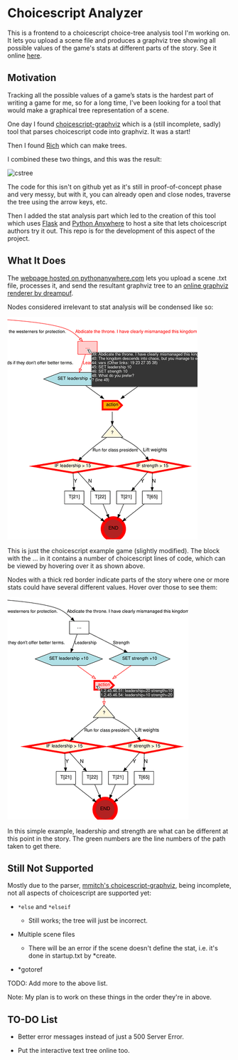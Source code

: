 # Choicescript Analyzer

This is a frontend to a choicescript choice-tree analysis tool I'm working on. It lets you upload a scene file and produces a graphviz tree showing all possible values of the game's stats at different parts of the story. See it online [here](https://flurrywinde.pythonanywhere.com).

## Motivation

Tracking all the possible values of a game’s stats is the hardest part of writing a game for me, so for a long time, I've been looking for a tool that would make a graphical tree representation of a scene.

One day I found [choicescript-graphviz](https://github.com/mmitch/choicescript-graphviz) which is a (still incomplete, sadly) tool that parses choicescript code into graphviz. It was a start!

Then I found [Rich](https://github.com/Textualize/rich) which can make trees.

I combined these two things, and this was the result:

<img alt="cstree" src="docs/images/cstree-rich.png">

The code for this isn't on github yet as it's still in proof-of-concept phase and very messy, but with it, you can already open and close nodes, traverse the tree using the arrow keys, etc.

Then I added the stat analysis part which led to the creation of this tool which uses [Flask](https://github.com/pallets/flask) and [Python Anywhere](https://pythonanywhere.com) to host a site that lets choicescript authors try it out. This repo is for the development of this aspect of the project.

## What It Does

The [webpage hosted on pythonanywhere.com](https://flurrywinde.pythonanywhere.com) lets you upload a scene .txt file, processes it, and send the resultant graphviz tree to an [online graphviz renderer by dreampuf](https://github.com/dreampuf/GraphvizOnline).

Nodes considered irrelevant to stat analysis will be condensed like so:

<img alt="cstree" src="docs/images/cstree-condensed.png">

This is just the choicescript example game (slightly modified). The block with the … in it contains a number of choicescript lines of code, which can be viewed by hovering over it as shown above.

Nodes with a thick red border indicate parts of the story where one or more stats could have several different values. Hover over those to see them:

<img alt="cstree" src="docs/images/cstree-stats.png">

In this simple example, leadership and strength are what can be different at this point in the story. The green numbers are the line numbers of the path taken to get there.

## Still Not Supported

Mostly due to the parser, [mmitch's choicescript-graphviz](https://github.com/mmitch/choicescript-graphviz), being incomplete, not all aspects of choicescript are supported yet:

- `*else` and `*elseif`

	- Still works; the tree will just be incorrect.

- Multiple scene files

	- There will be an error if the scene doesn't define the stat, i.e. it's done in startup.txt by *create.

- *gotoref

TODO: Add more to the above list.

Note: My plan is to work on these things in the order they're in above.

## TO-DO List

- Better error messages instead of just a 500 Server Error.

- Put the interactive text tree online too.

